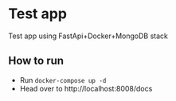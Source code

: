 # Test app
Test app using FastApi+Docker+MongoDB stack

## How to run
- Run `docker-compose up -d`
- Head over to http://localhost:8008/docs